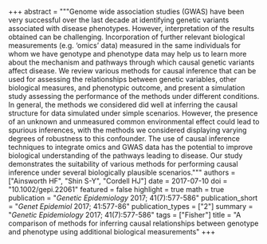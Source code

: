+++
abstract = """Genome wide association studies (GWAS) have been very successful over the last decade at identifying genetic variants associated with disease phenotypes. However, interpretation of the results obtained can be challenging. Incorporation of further relevant biological measurements (e.g. ‘omics’ data) measured in the same individuals for whom we have genotype and phenotype data may help us to learn more about the mechanism and pathways through which causal genetic variants affect disease. We review various methods for causal inference that can be used for assessing the relationships between genetic variables, other biological measures, and phenotypic outcome, and present a simulation study assessing the performance of the methods under different conditions. In general, the methods we considered did well at inferring the causal structure for data simulated under simple scenarios. However, the presence of an unknown and unmeasured common environmental effect could lead to spurious inferences, with the methods we considered displaying varying degrees of robustness to this confounder. The use of causal inference techniques to integrate omics and GWAS data has the potential to improve biological understanding of the pathways leading to disease. Our study demonstrates the suitability of various methods for performing causal inference under several biologically plausible scenarios."""
authors = ["Ainsworth HF", "Shin S-Y", "Cordell HJ"]
date = 2017-07-10
doi = "10.1002/gepi.22061"
featured = false
highlight = true
math = true
publication = "*Genetic Epidemiology* 2017; 41(7):577-586"
publication_short = "*Genet Epidemiol* 2017; 41:577-86"
publication_types = ["2"]
summary = "*Genetic Epidemiology* 2017; 41(7):577-586"
tags = ["Fisher"]
title = "A comparison of methods for inferring causal relationships between genotype and phenotype using additional biological measurements"
+++

